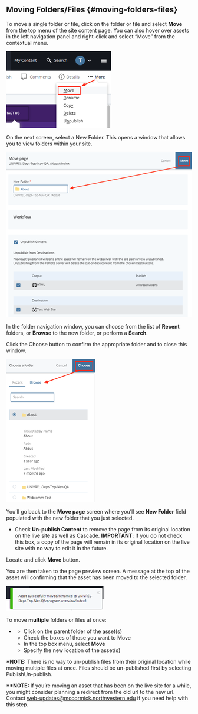 ## Moving Folders/Files {#moving-folders-files}

To move a single folder or file, click on the folder or file and select **Move** from the top menu of the site content page. You can also hover over assets in the left navigation panel and right-click and select “Move” from the contextual menu.

![](/assets/113.png)

On the next screen, select a New Folder. This opens a window that allows you to view folders within your site.

![114](../assets/114.png)

In the folder navigation window, you can choose from the list of **Recent** folders, or **Browse** to the new folder, or perform a **Search**.

Click the Choose button to confirm the appropriate folder and to close this window.

![](/assets/115.png)

You’ll go back to the **Move page** screen where you’ll see **New Folder** field populated with the new folder that you just selected.

* Check **Un-publish Content** to remove the page from its original location on the live site as well as Cascade. **IMPORTANT**: If you do not check this box, a copy of the page will remain in its original location on the live site with no way to edit it in the future.

Locate and click **Move** button.

You are then taken to the page preview screen. A message at the top of the asset will confirming that the asset has been moved to the selected folder.

![](/assets/116.png)

To move **multiple** folders or files at once:

* * Click on the parent folder of the asset\(s\)
  * Check the boxes of those you want to Move
  * In the top box menu, select **Move**
  * Specify the new location of the asset\(s\)

**\*NOTE:** There is no way to un-publish files from their original location while moving multiple files at once. Files should be un-published first by selecting PublishUn-publish.

**\*\*NOTE:** If you’re moving an asset that has been on the live site for a while, you might consider planning a redirect from the old url to the new url. Contact web-updates@mccormick.northwestern.edu if you need help with this step.

